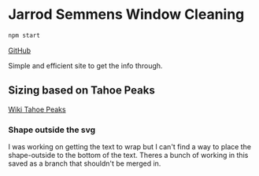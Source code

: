 # Jarrod Semmens Window Cleaning

```bash
npm start
```

[GitHub](https://github.com/rileybathurst/jswc)

Simple and efficient site to get the info through.

## Sizing based on Tahoe Peaks

[Wiki Tahoe Peaks](https://en.wikipedia.org/wiki/List_of_Lake_Tahoe_peaks)

### Shape outside the svg

I was working on getting the text to wrap but I can't find a way to place the shape-outside to the bottom of the text. Theres a bunch of working in this saved as a branch that shouldn't be merged in.
